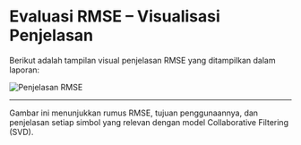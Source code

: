 # Evaluasi RMSE – Visualisasi Penjelasan

Berikut adalah tampilan visual penjelasan RMSE yang ditampilkan dalam laporan:

![Penjelasan RMSE](Screenshot%202025-07-07%20at%2014.17.06.png)

---

Gambar ini menunjukkan rumus RMSE, tujuan penggunaannya, dan penjelasan setiap simbol yang relevan dengan model Collaborative Filtering (SVD).
